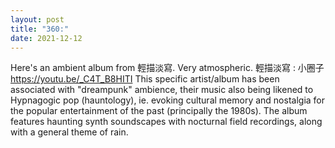 ```yaml
---
layout: post
title: "360:"
date: 2021-12-12
---
```


Here's an ambient album from 輕描淡寫. Very atmospheric.
 輕描淡寫 : 小圈子
https://youtu.be/_C4T_B8HITI 
This specific artist/album has been associated with "dreampunk" ambience, their music also being likened to Hypnagogic pop (hauntology), ie. evoking cultural memory and nostalgia for the popular entertainment of the past (principally the 1980s). The album features haunting synth soundscapes with nocturnal field recordings, along with a general theme of rain.
